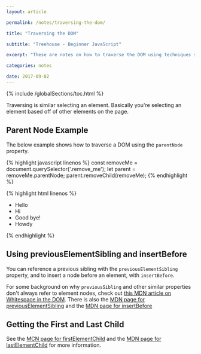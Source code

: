 ```yaml
---
layout: article

permalink: /notes/traversing-the-dom/

title: "Traversing the DOM"

subtitle: "Treehouse - Beginner JavaScript"

excerpt: "These are notes on how to traverse the DOM using techniques such as parent, children, and sibling propertyies."

categories: notes

date: 2017-09-02
---
```


{% include /globalSections/toc.html %}

Traversing is similar selecting an element. Basically you're selecting an element based off of other elements on the page.

## Parent Node Example

The below example shows how to traverse a DOM using the `parentNode` property.

{% highlight javascript linenos %}
const removeMe = document.querySelector('.remove_me');
let parent = removeMe.parentNode;
parent.removeChild(removeMe);
{% endhighlight %}

{% highlight html linenos %}
<!DOCTYPE html>
<html>
  <head>
    <title>Parent Traversal</title>
  </head>
  <link rel="stylesheet" href="style.css" />
  <body>
    <ul>
      <li>Hello</li>
      <li>Hi</li>
      <li class="remove_me">Good bye!</li>
      <li>Howdy</li>
    </ul>
    <script src="app.js"></script>
  </body>
</html>
{% endhighlight %}

## Using previousElementSibling and insertBefore

You can reference a previous sibling with the `previousElementSibling` property, and to insert a node before an element, with `insertBefore`.

For some background on why `previousSibling` and other similar properties don't always refer to element nodes, check out <a href="https://developer.mozilla.org/en-US/docs/Web/API/Document_Object_Model/Whitespace_in_the_DOM">this MDN article on Whitespace in the DOM</a>. There is also the <a href="https://developer.mozilla.org/en-US/docs/Web/API/NonDocumentTypeChildNode/previousElementSibling">MDN page for previousElementSibling</a> and the <a href="https://developer.mozilla.org/en-US/docs/Web/API/Node/insertBefore">MDN page for insertBefore</a>

## Getting the First and Last Child

See the <a href="https://developer.mozilla.org/en-US/docs/Web/API/ParentNode/firstElementChild">MCN page for firstElementChild</a> and the <a href="https://developer.mozilla.org/en-US/docs/Web/API/ParentNode/lastElementChild">MDN page for lastElementChild</a> for more information.